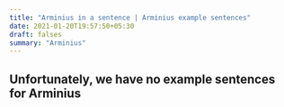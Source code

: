 ```yaml
---
title: "Arminius in a sentence | Arminius example sentences"
date: 2021-01-20T19:57:50+05:30
draft: falses
summary: "Arminius"
---
```

## Unfortunately, we have no example sentences for Arminius                 
